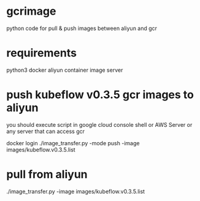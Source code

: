 # gcrimage
python code for pull &amp; push images between aliyun and gcr

# requirements
python3
docker
aliyun container image server

# push kubeflow v0.3.5 gcr images to aliyun

you should execute script in google cloud console shell or AWS Server or any server that can access gcr 

docker login <ALIYUN SERVER>
./image_transfer.py -mode push -image images/kubeflow.v0.3.5.list

# pull from aliyun
./image_transfer.py -image images/kubeflow.v0.3.5.list
